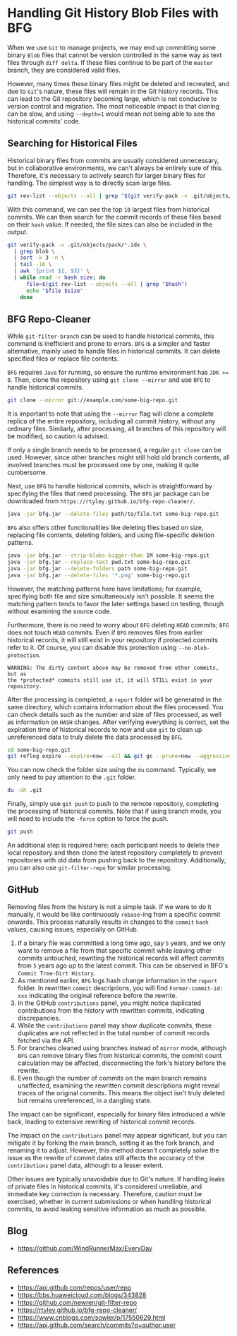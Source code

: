 # Handling Git History Blob Files with BFG
When we use `Git` to manage projects, we may end up committing some binary `Blob` files that cannot be version controlled in the same way as text files through `diff delta`. If these files continue to be part of the `master` branch, they are considered valid files.

However, many times these binary files might be deleted and recreated, and due to `Git`'s nature, these files will remain in the Git history records. This can lead to the Git repository becoming large, which is not conducive to version control and migration. The most noticeable impact is that cloning can be slow, and using `--depth=1` would mean not being able to see the historical commits' code.

## Searching for Historical Files
Historical binary files from commits are usually considered unnecessary, but in collaborative environments, we can't always be entirely sure of this. Therefore, it's necessary to actively search for larger binary files for handling. The simplest way is to directly scan large files.

```bash
git rev-list --objects --all | grep "$(git verify-pack -v .git/objects/pack/*.idx | sort -k 3 -n | tail -10 | awk '{print$1}')"
```

With this command, we can see the top `10` largest files from historical commits. We can then search for the commit records of these files based on their `hash` value. If needed, the file sizes can also be included in the output.

```bash
git verify-pack -v .git/objects/pack/*.idx \
  | grep blob \
  | sort -k 3 -n \
  | tail -10 \
  | awk '{print $1, $3}' \
  | while read -r hash size; do
      file=$(git rev-list --objects --all | grep "$hash")
      echo "$file $size"
    done
```

## BFG Repo-Cleaner
While `git-filter-branch` can be used to handle historical commits, this command is inefficient and prone to errors. `BFG` is a simpler and faster alternative, mainly used to handle files in historical commits. It can delete specified files or replace file contents.

`BFG` requires `Java` for running, so ensure the runtime environment has `JDK >= 8`. Then, clone the repository using `git clone --mirror` and use `BFG` to handle historical commits.

```bash
git clone --mirror git://example.com/some-big-repo.git
```

It is important to note that using the `--mirror` flag will clone a complete replica of the entire repository, including all commit history, without any ordinary files. Similarly, after processing, all branches of this repository will be modified, so caution is advised.

If only a single branch needs to be processed, a regular `git clone` can be used. However, since other branches might still hold old branch contents, all involved branches must be processed one by one, making it quite cumbersome.

Next, use `BFG` to handle historical commits, which is straightforward by specifying the files that need processing. The `BFG` jar package can be downloaded from `https://rtyley.github.io/bfg-repo-cleaner/`.

```bash
java -jar bfg.jar --delete-files path/to/file.txt some-big-repo.git
```

`BFG` also offers other functionalities like deleting files based on size, replacing file contents, deleting folders, and using file-specific deletion patterns.

```bash
java -jar bfg.jar --strip-blobs-bigger-than 1M some-big-repo.git
java -jar bfg.jar --replace-text pwd.txt some-big-repo.git
java -jar bfg.jar --delete-folders path some-big-repo.git
java -jar bfg.jar --delete-files '*.png' some-big-repo.git
```

However, the matching patterns here have limitations; for example, specifying both file and size simultaneously isn't possible. It seems the matching pattern tends to favor the later settings based on testing, though without examining the source code.

Furthermore, there is no need to worry about `BFG` deleting `HEAD` commits; `BFG` does not touch `HEAD` commits. Even if `BFG` removes files from earlier historical records, it will still exist in your repository if protected commits refer to it. Of course, you can disable this protection using `--no-blob-protection`.

```
WARNING: The dirty content above may be removed from other commits, but as
the *protected* commits still use it, it will STILL exist in your repository.
```

After the processing is completed, a `report` folder will be generated in the same directory, which contains information about the files processed. You can check details such as the number and size of files processed, as well as information on `HASH` changes. After verifying everything is correct, set the expiration time of historical records to now and use `git` to clean up unreferenced data to truly delete the data processed by `BFG`.

```bash
cd some-big-repo.git
git reflog expire --expire=now --all && git gc --prune=now --aggressive
```

You can now check the folder size using the `du` command. Typically, we only need to pay attention to the `.git` folder.

```bash
du -sh .git
```

Finally, simply use `git push` to push to the remote repository, completing the processing of historical commits. Note that if using branch mode, you will need to include the `-force` option to force the push.

```bash
git push
```

An additional step is required here: each participant needs to delete their local repository and then clone the latest repository completely to prevent repositories with old data from pushing back to the repository. Additionally, you can also use `git-filter-repo` for similar processing.

## GitHub

Removing files from the history is not a simple task. If we were to do it manually, it would be like continuously `rebase`-ing from a specific commit onwards. This process naturally results in changes to the `commit` `hash` values, causing issues, especially on GitHub.

1. If a binary file was committed a long time ago, say `5` years, and we only want to remove a file from that specific commit while leaving other commits untouched, rewriting the historical records will affect commits from `5` years ago up to the latest commit. This can be observed in BFG's `Commit Tree-Dirt History`.
2. As mentioned earlier, `BFG` logs hash change information in the `report` folder. In rewritten `commit` descriptions, you will find `Former-commit-id: xxx` indicating the original reference before the rewrite.
3. In the GitHub `contributions` panel, you might notice duplicated contributions from the history with rewritten commits, indicating discrepancies.
4. While the `contributions` panel may show duplicate commits, these duplicates are not reflected in the total number of commit records fetched via the API.
5. For branches cleaned using branches instead of `mirror` mode, although `BFG` can remove binary files from historical commits, the commit count calculation may be affected, disconnecting the fork's history before the rewrite.
6. Even though the number of commits on the main branch remains unaffected, examining the rewritten commit descriptions might reveal traces of the original commits. This means the object isn't truly deleted but remains unreferenced, in a dangling state.

The impact can be significant, especially for binary files introduced a while back, leading to extensive rewriting of historical commit records.

The impact on the `contributions` panel may appear significant, but you can mitigate it by forking the main branch, setting it as the fork branch, and renaming it to adjust. However, this method doesn't completely solve the issue as the rewrite of commit dates still affects the accuracy of the `contributions` panel data, although to a lesser extent.

Other issues are typically unavoidable due to Git's nature. If handling leaks of private files in historical commits, it's considered unreliable, and immediate key correction is necessary. Therefore, caution must be exercised, whether in current submissions or when handling historical commits, to avoid leaking sensitive information as much as possible. 

## Blog

- <https://github.com/WindRunnerMax/EveryDay>

## References

- <https://api.github.com/repos/user/repo>
- <https://bbs.huaweicloud.com/blogs/343828>
- <https://github.com/newren/git-filter-repo>
- <https://rtyley.github.io/bfg-repo-cleaner/>
- <https://www.cnblogs.com/sowler/p/17550629.html>
- <https://api.github.com/search/commits?q=author:user>